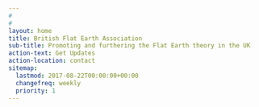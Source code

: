 ```yaml
---
#
#
layout: home
title: British Flat Earth Association
sub-title: Promoting and furthering the Flat Earth theory in the UK
action-text: Get Updates
action-location: contact
sitemap:
  lastmod: 2017-08-22T00:00:00+00:00
  changefreq: weekly
  priority: 1
---
```



